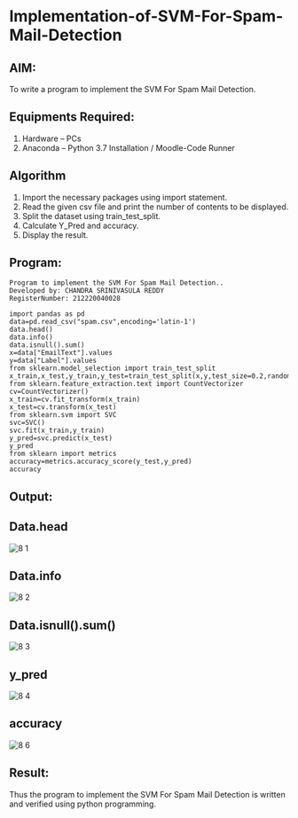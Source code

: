 # Implementation-of-SVM-For-Spam-Mail-Detection

## AIM:
To write a program to implement the SVM For Spam Mail Detection.

## Equipments Required:
1. Hardware – PCs
2. Anaconda – Python 3.7 Installation / Moodle-Code Runner

## Algorithm
1. Import the necessary packages using import statement. 
2. Read the given csv file and print the number of contents to be displayed. 
3. Split the dataset using train_test_split. 
4. Calculate Y_Pred and accuracy. 
5. Display the result.  
## Program:

```
Program to implement the SVM For Spam Mail Detection..
Developed by: CHANDRA SRINIVASULA REDDY
RegisterNumber: 212220040028
```

```
import pandas as pd
data=pd.read_csv("spam.csv",encoding='latin-1')
data.head()
data.info()
data.isnull().sum()
x=data["EmailText"].values
y=data["Label"].values
from sklearn.model_selection import train_test_split 
x_train,x_test,y_train,y_test=train_test_split(x,y,test_size=0.2,random_state=0)
from sklearn.feature_extraction.text import CountVectorizer
cv=CountVectorizer()
x_train=cv.fit_transform(x_train)
x_test=cv.transform(x_test)
from sklearn.svm import SVC
svc=SVC()
svc.fit(x_train,y_train)
y_pred=svc.predict(x_test)
y_pred
from sklearn import metrics
accuracy=metrics.accuracy_score(y_test,y_pred)
accuracy

```

## Output:
## Data.head
![8 1](https://user-images.githubusercontent.com/103240414/174470743-44414df7-397f-4027-9295-612bd37e05d7.png)
## Data.info
![8 2](https://user-images.githubusercontent.com/103240414/174470761-34361408-b3b2-4be9-9bab-4063c4cc55be.png)
## Data.isnull().sum()
![8 3](https://user-images.githubusercontent.com/103240414/174470764-71aa6a15-6a6e-4115-ae27-12bf8b739361.png)
## y_pred
![8 4](https://user-images.githubusercontent.com/103240414/174470768-407b2625-8e1e-4c68-888d-d23251c65af8.png)
## accuracy
![8 6](https://user-images.githubusercontent.com/103240414/174470776-738823bf-14fa-49ec-9988-20c652860b53.png)




## Result:
Thus the program to implement the SVM For Spam Mail Detection is written and verified using python programming.
